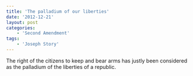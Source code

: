 ```yaml
---
title: 'The palladium of our liberties'
date: '2012-12-21'
layout: post
categories:
    - 'Second Amendment'
tags:
    - 'Joseph Story'
---
```


The right of the citizens to keep and bear arms has justly been considered as the palladium of the liberties of a republic.